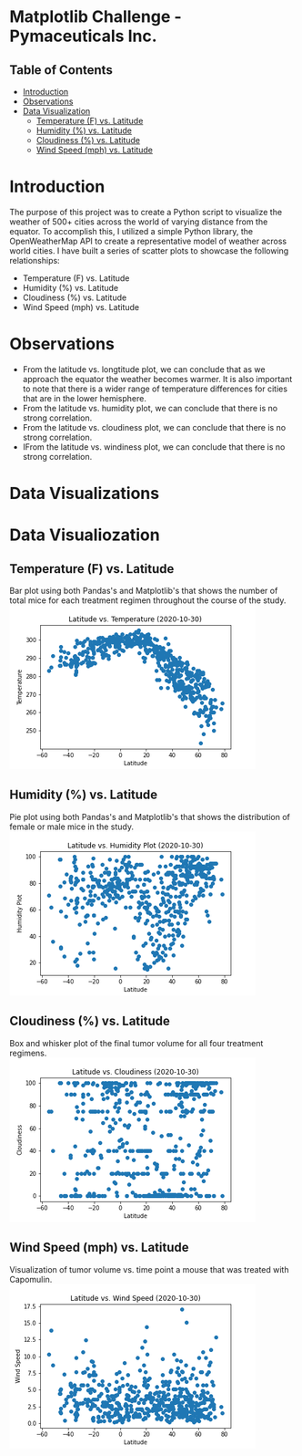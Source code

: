 # Matplotlib Challenge - Pymaceuticals Inc.

## Table of Contents
  * [Introduction](#introduction)
  * [Observations](#observations)
  * [Data Visualization](#data-visualization)
    * [Temperature (F) vs. Latitude](#temp)
    * [Humidity (%) vs. Latitude](#hum)
    * [Cloudiness (%) vs. Latitude](#clo)
    * [Wind Speed (mph) vs. Latitude](#win)
    

# Introduction

The purpose of this project was to create a Python script to visualize the weather of 500+ cities across the world of varying distance from the equator. To accomplish this, I utilized a simple Python library, the OpenWeatherMap API to create a representative model of weather across world cities.
I have built a series of scatter plots to showcase the following relationships:

- Temperature (F) vs. Latitude
- Humidity (%) vs. Latitude
- Cloudiness (%) vs. Latitude
- Wind Speed (mph) vs. Latitude

# Observations

- From the latitude vs. longtitude plot, we can conclude that as we approach the equator the weather becomes warmer. It is also important to note that there is a wider range of temperature differences for cities that are in the lower hemisphere.
- From the latitude vs. humidity plot, we can conclude that there is no strong correlation.
- From the latitude vs. cloudiness plot, we can conclude that there is no strong correlation.
- IFrom the latitude vs. windiness plot, we can conclude that there is no strong correlation.



# Data Visualizations

# Data Visualiozation
## <a name="lat">Temperature (F) vs. Latitude</a>
Bar plot using both Pandas's and Matplotlib's that shows  the number of total mice for each treatment regimen throughout the course of the study.<br>
![image](https://github.com/saif-gorges/python-APIs-challenge/blob/main/latitude_vs_temp.png)


## <a name="lat">Humidity (%) vs. Latitude</a>
Pie plot using both Pandas's and Matplotlib's that shows the distribution of female or male mice in the study.<br>
![image](https://github.com/saif-gorges/python-APIs-challenge/blob/main/latitude_vs_humidity.png)


## <a name="clo">Cloudiness (%) vs. Latitude</a>
Box and whisker plot of the final tumor volume for all four treatment regimens.<br>
![image](https://github.com/saif-gorges/python-APIs-challenge/blob/main/latitude_vs_cloudiness.png)


## <a name="win">Wind Speed (mph) vs. Latitude</a>
Visualization of tumor volume vs. time point a mouse that was treated with Capomulin.<br>
![image](https://github.com/saif-gorges/python-APIs-challenge/blob/main/latitude_vs_wind_speed.png)

